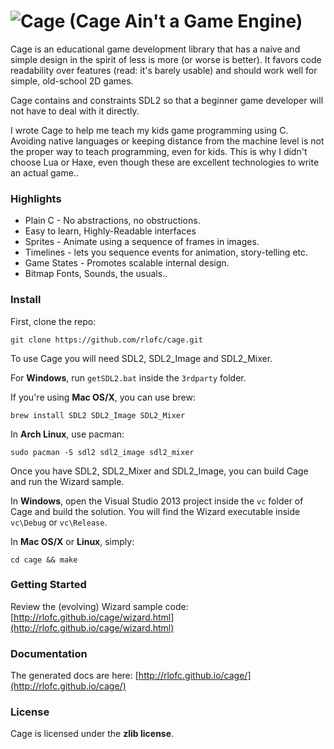 ![Cage](https://raw.githubusercontent.com/rlofc/cage/gh-pages/_images/cage.png) (Cage Ain't a Game Engine)
=============================================================================================

Cage is an educational game development library that has a naive and simple design in the spirit of less is 
more (or worse is better). It favors code readability over features (read: it's barely usable)
and should work well for simple, old-school 2D games.

Cage contains and constraints SDL2 so that a beginner game developer will not have to deal with it directly.

I wrote Cage to help me teach my kids game programming using C. Avoiding native languages or keeping 
distance from the machine level is not the proper way to teach programming, even for kids. This is why I 
didn't choose Lua or Haxe, even though these are excellent technologies to write an actual game..

### Highlights

* Plain C - No abstractions, no obstructions.
* Easy to learn, Highly-Readable interfaces
* Sprites - Animate using a sequence of frames in images.
* Timelines - lets you sequence events for animation, story-telling etc.
* Game States - Promotes scalable internal design.
* Bitmap Fonts, Sounds, the usuals..

### Install

First, clone the repo:

    git clone https://github.com/rlofc/cage.git

To use Cage you will need SDL2, SDL2_Image and SDL2_Mixer.

For **Windows**, run `getSDL2.bat` inside the `3rdparty` folder.

If you're using **Mac OS/X**, you can use brew:

    brew install SDL2 SDL2_Image SDL2_Mixer

In **Arch Linux**, use pacman:

    sudo pacman -S sdl2 sdl2_image sdl2_mixer


Once you have SDL2, SDL2_Mixer and SDL2_Image, you can build Cage and run the
Wizard sample.

In **Windows**, open the Visual Studio 2013 project inside the `vc` folder of Cage
and build the solution. You will find the Wizard executable inside `vc\Debug` or `vc\Release`.

In **Mac OS/X** or **Linux**, simply:

    cd cage && make
    
### Getting Started

Review the (evolving) Wizard sample code:
[http://rlofc.github.io/cage/wizard.html](http://rlofc.github.io/cage/wizard.html)

### Documentation

The generated docs are here:
[http://rlofc.github.io/cage/](http://rlofc.github.io/cage/)

### License

Cage is licensed under the **zlib license**.
